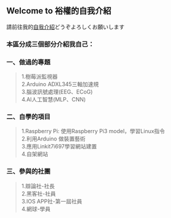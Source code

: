 ## Welcome to 裕權的自我介紹
請前往我的[自我介紹](https://jeff14994.github.io/jeff_self_introduction/index.html)どうぞよろしくお願いします

### 本區分成三個部分介紹我自己：

### 一、做過的專題
> 1.樹莓派監視器<br>
> 2.Arduino ADXL345三軸加速規<br>
> 3.腦波訊號處理(EEG、ECoG)<br>
> 4.AI人工智慧(MLP、CNN)<br>

### 二、自學的項目
> 1.Raspberry Pi: 使用Raspberry Pi3 model，學習Linux指令<br>
> 2.利用Arduino 做裝置藝術<br>
> 3.應用Linkit7i697學習網站建置<br>
> 4.自架網站<br>

### 三、參與的社團
> 1.辯論社-社長<br>
> 2.黑客社-社員<br>
> 3.IOS APP社-第一屆社員<br>
> 4.網球-學員<br>
